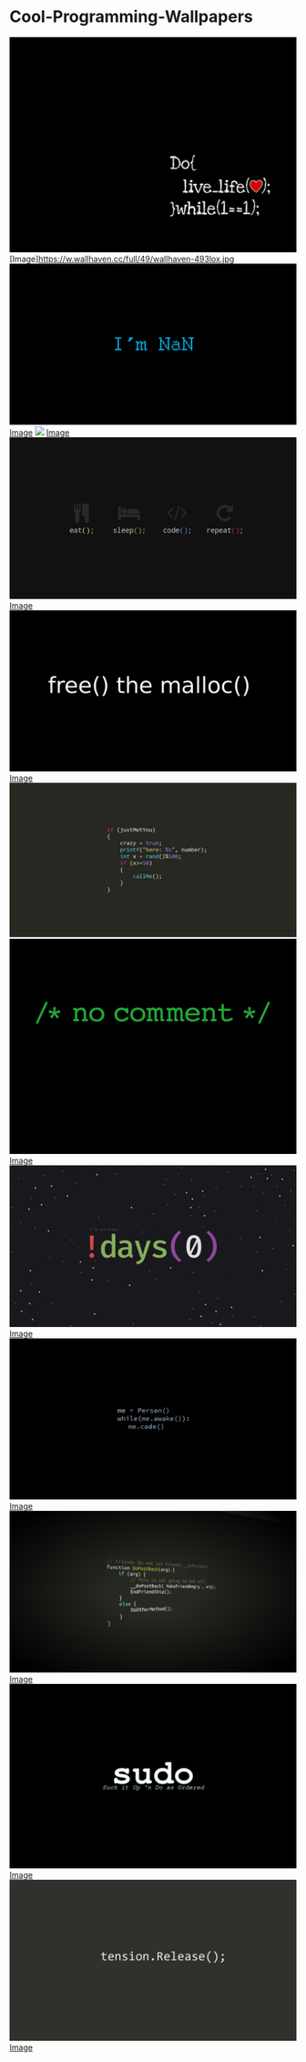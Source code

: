 # Cool-Programming-Wallpapers

![](/Dolivelife.jpg)
[Image]https://w.wallhaven.cc/full/49/wallhaven-493lox.jpg
![](/I'mNaN.png)
[Image](https://w.wallhaven.cc/full/xl/wallhaven-xlg3po.png)
![](/idifferent.png)
[Image](https://w.wallhaven.cc/full/lq/wallhaven-lqdgql.png)
![](/eatsleeprepiear.jpg)
[Image](https://w.wallhaven.cc/full/zx/wallhaven-zxg7gj.jpg)
![](/freemalloc.jpg)
[Image](https://w.wallhaven.cc/full/nz/wallhaven-nzp9kg.jpg)
![](/justmetyu.jpg)
![](/nocomments.jpg)
[Image](https://w.wallhaven.cc/full/4x/wallhaven-4x9dpo.jpg)
![](/notequal.png)
[Image](https://w.wallhaven.cc/full/5w/wallhaven-5wmoy9.png)
![](/person.jpg)
[Image](https://w.wallhaven.cc/full/j5/wallhaven-j5zoop.jpg)
![](/postback.png)
[Image](https://w.wallhaven.cc/full/ne/wallhaven-neow88.png)
![](/sudo.jpg)
[Image](https://w.wallhaven.cc/full/5d/wallhaven-5d13x7.jpg)
![](/tension.release.png)
[Image](https://w.wallhaven.cc/full/0q/wallhaven-0qvyxd.png)

